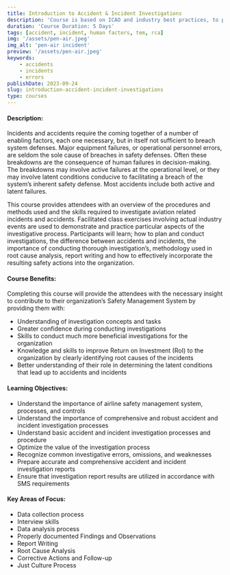 ```yaml
---
title: Introduction to Accident & Incident Investigations
description: 'Course is based on ICAO and industry best practices, to provide understanding of investigation process; Factual, Analysis, Prescriptive, and Follow-up Phases'
duration: 'Course Duration: 5 Days'
tags: [accident, incident, human factors, tem, rca]
img: '/assets/pen-air.jpeg'
img_alt: 'pen-air incident'
preview: '/assets/pen-air.jpeg'
keywords:
    - accidents
    - incidents
    - errors
publishDate: 2023-09-24
slug: introduction-accident-incident-investigations
type: courses
---
```


#### Description:

Incidents and accidents require the coming together of a number of enabling factors, each one
necessary, but in itself not sufficient to breach system defenses. Major equipment failures, or
operational personnel errors, are seldom the sole cause of breaches in safety defenses. Often
these breakdowns are the consequence of human failures in decision-making. The breakdowns
may involve active failures at the operational level, or they may involve latent conditions
conducive to facilitating a breach of the system’s inherent safety defense. Most accidents
include both active and latent failures.

This course provides attendees with an overview of the procedures and methods used and the
skills required to investigate aviation related incidents and accidents. Facilitated class exercises
involving actual industry events are used to demonstrate and practice particular aspects of the
investigative process. Participants will learn; how to plan and conduct investigations, the
difference between accidents and incidents, the importance of conducting thorough
investigation’s, methodology used in root cause analysis, report writing and how to effectively
incorporate the resulting safety actions into the organization.

#### Course Benefits:

Completing this course will provide the attendees with the necessary insight to contribute to their organization’s Safety Management System by providing them with:

-   Understanding of investigation concepts and tasks
-   Greater confidence during conducting investigations
-   Skills to conduct much more beneficial investigations for the organization
-   Knowledge and skills to improve Return on Investment (RoI) to the organization by clearly identifying root causes of the incidents
-   Better understanding of their role in determining the latent conditions that lead up to accidents and incidents

#### Learning Objectives:

-   Understand the importance of airline safety management system, processes, and controls
-   Understand the importance of comprehensive and robust accident and incident investigation processes
-   Understand basic accident and incident investigation processes and procedure
-   Optimize the value of the investigation process
-   Recognize common investigative errors, omissions, and weaknesses
-   Prepare accurate and comprehensive accident and incident investigation reports
-   Ensure that investigation report results are utilized in accordance with SMS requirements

#### Key Areas of Focus:

-   Data collection process
-   Interview skills
-   Data analysis process
-   Properly documented Findings and Observations
-   Report Writing
-   Root Cause Analysis
-   Corrective Actions and Follow-up
-   Just Culture Process
